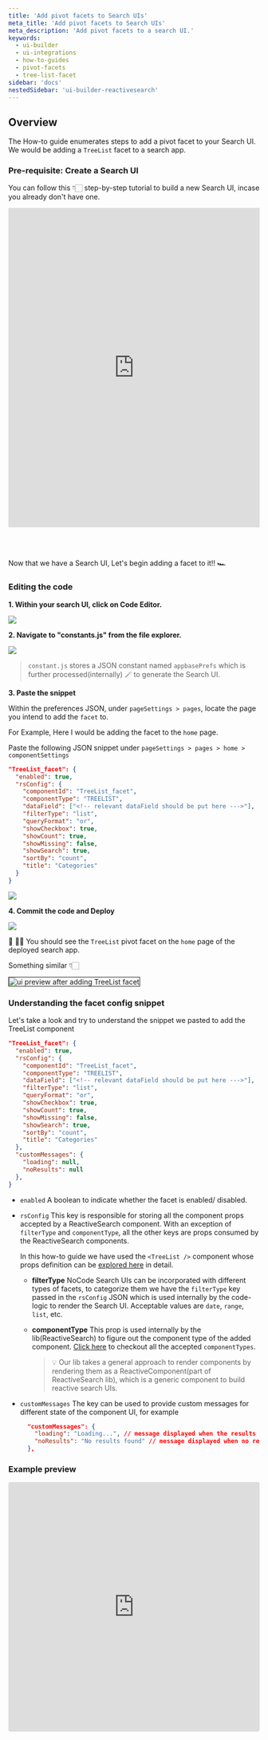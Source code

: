 ```yaml
---
title: 'Add pivot facets to Search UIs'
meta_title: 'Add pivot facets to Search UIs'
meta_description: 'Add pivot facets to a search UI.'
keywords:
  - ui-builder
  - ui-integrations
  - how-to-guides
  - pivot-facets
  - tree-list-facet
sidebar: 'docs'
nestedSidebar: 'ui-builder-reactivesearch'
---
```


## Overview

The How-to guide enumerates steps to add a pivot facet to your Search UI. We would be adding a `TreeList` facet to a search app.

### Pre-requisite: Create a Search UI 

You can follow this 👇🏻 step-by-step tutorial to build a new Search UI, incase you already don't have one.

<iframe src="https://scribehow.com/page-embed/Publishing_Search_UIs_with_Lucidworks_Fusion__x1WkxtpJTZqQrYx728_AJw" width="100%" height="640" allowfullscreen frameborder="0" style="margin: auto;"></iframe>

<br /> <br /> 

Now that we have a Search UI, Let's begin adding a facet to it!! 🏎

### Editing the code

**1. Within your search UI, click on Code Editor.**

![](https://image.scribehow-prod.com/Vl3x8MhBgXy8Lbn65b6FIVPTVKI2F_V9B76ZJUCbvbU/zoom:1.5013404825737264/enlarge:true/crop:746:420:nowe:0:556/wm:0.8:nowe:391:544:0.08928571428571429/aHR0cHM6Ly9jb2xvbnktcmVjb3JkZXIuczMuYW1hem9uYXdzLmNvbS9maWxlcy8yMDIyLTEwLTI0LzRjNzVjMDdjLWJkMGYtNDUzNi1iOGZkLWNmMjk4NDA3NmI2NS91c2VyX2Nyb3BwZWRfc2NyZWVuc2hvdC5qcGVn)

**2. Navigate to "constants.js" from the file explorer.**

![](https://image.scribehow-prod.com/U9PNf_tK8jp7Vzk9IS5F_sPgsNBKQ59A_LZhLRMPcvE/zoom:1.5013404825737264/enlarge:true/crop:746:420:nowe:0:60/wm:0.8:nowe:90:289:0.08928571428571429/aHR0cHM6Ly9jb2xvbnktcmVjb3JkZXIuczMuYW1hem9uYXdzLmNvbS9maWxlcy8yMDIyLTEwLTI0LzExYmYwMGRkLTllOGEtNDJhYy05NDJhLWI0NzAxNmZkOTVjMi9hc2NyZWVuc2hvdC5qcGVn)

> `constant.js` stores a JSON constant named `appbasePrefs` which is further processed(internally) 🪄 to generate the Search UI.

**3. Paste the snippet**

Within the preferences JSON, under `pageSettings > pages`, locate the page you intend to add the `facet` to. 

For Example, Here I would be adding the facet to the `home`  page.


Paste the following JSON snippet under `pageSettings > pages > home > componentSettings `

```JSON
"TreeList_facet": {
  "enabled": true,
  "rsConfig": {
    "componentId": "TreeList_facet",
    "componentType": "TREELIST",
    "dataField": ["<!-- relevant dataField should be put here --->"],
    "filterType": "list",
    "queryFormat": "or",
    "showCheckbox": true,
    "showCount": true,
    "showMissing": false,
    "showSearch": true,
    "sortBy": "count",
    "title": "Categories"
  }
}
```

![](https://image.scribehow-prod.com/91haZuyuePDABdZXxm11P98GIskfUntPvDvtlPBtyp4/zoom:1.5013404825737264/enlarge:true/crop:746:420:nowe:0:43/wm:0.8:nowe:424:289:0.08928571428571429/aHR0cHM6Ly9jb2xvbnktcmVjb3JkZXIuczMuYW1hem9uYXdzLmNvbS9maWxlcy8yMDIyLTEwLTI0L2I5MDJlOGU1LTQ1NjMtNDgzYy1iNzM4LTA1ZDVmMzhkYjFkNy91c2VyX2Nyb3BwZWRfc2NyZWVuc2hvdC5qcGVn)

**4. Commit the code and Deploy**

![](https://image.scribehow-prod.com/5thV1_al6YMT42TkZOk-dsqQlwAXh7F7VryyQyhNHDc/zoom:1.5013404825737264/enlarge:true/crop:746:420:nowe:807:159/wm:0.8:nowe:535:289:0.08928571428571429/aHR0cHM6Ly9jb2xvbnktcmVjb3JkZXIuczMuYW1hem9uYXdzLmNvbS9maWxlcy8yMDIyLTEwLTI0LzA4YmYyZmE4LWRiMmYtNGU4Yy04MjhhLTllYWE0ZmUxNDUwMy9hc2NyZWVuc2hvdC5qcGVn)

🎊 🙌🏻 You should see the `TreeList` pivot facet on the `home` page of the deployed search app. 

Something similar 👇🏻

<img src="https://i.imgur.com/onFI2a2.png" style="border: 1px solid" alt="ui preview after adding TreeList facet"/>



### Understanding the facet config snippet

Let's take a look and try to understand the snippet we pasted to add the TreeList component

```JSON
"TreeList_facet": {
  "enabled": true,
  "rsConfig": {
    "componentId": "TreeList_facet",
    "componentType": "TREELIST",
    "dataField": ["<!-- relevant dataField should be put here --->"],
    "filterType": "list",
    "queryFormat": "or",
    "showCheckbox": true,
    "showCount": true,
    "showMissing": false,
    "showSearch": true,
    "sortBy": "count",
    "title": "Categories"
  },
  "customMessages": {
    "loading": null,
    "noResults": null
  },
}
```

- `enabled` A boolean to indicate whether the facet is enabled/  disabled.

- `rsConfig` This key is responsible for storing all the component props accepted by a ReactiveSearch component. With an exception of `filterType` and `componentType`, all the other keys are props consumed by the ReactiveSearch components. 

  In this how-to guide we have used the `<TreeList />` component whose props definition can be [explored here](/docs/reactivesearch/v3/list/treelist/#props) in detail.

    - **filterType** NoCode Search UIs can be incorporated with different types of facets, to categorize them we have the `filterType` key passed in the `rsConfig` JSON which is used internally by the code-logic to render the Search UI. Acceptable values are `date`, `range`, `list`, etc.

    - **componentType** This prop is used internally by the lib(ReactiveSearch) to figure out the component type of the added component. [Click here](https://github.com/appbaseio/reactivecore/blob/master/src/utilsconstants.js#L1) to checkout all the accepted `componentTypes`.

      > 💡 Our lib takes a general approach to render components by rendering them as a ReactiveComponent(part of ReactiveSearch lib), which is a generic component to build reactive search UIs.

- `customMessages` The key can be used to provide custom messages for different state of the component UI, for example

  ```JSON
    "customMessages": {
      "loading": "Loading...", // message displayed when the results are still loading
      "noResults": "No results found" // message displayed when no results could be found
    },
  ```


### Example preview

<iframe src="https://codesandbox.io/embed/enterprise-search-ui-template-forked-oj4czz?fontsize=14&hidenavigation=1&theme=dark"
     style="width:100%; height:500px; border:0; border-radius: 4px; overflow:hidden;"
     title="Adding Treelist facet to a Search UI"
     allow="accelerometer; ambient-light-sensor; camera; encrypted-media; geolocation; gyroscope; hid; microphone; midi; payment; usb; vr; xr-spatial-tracking"
     sandbox="allow-forms allow-modals allow-popups allow-presentation allow-same-origin allow-scripts"
   ></iframe>
